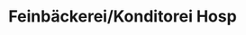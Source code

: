 ---
title: "Feinbäckerei/Konditorei Hosp"
url: /nenzing/feinbaeckerei-konditorei-hosp/
shop: Bäckerei
---